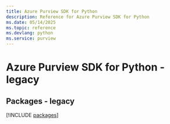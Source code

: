 ```yaml
---
title: Azure Purview SDK for Python
description: Reference for Azure Purview SDK for Python
ms.date: 05/14/2025
ms.topic: reference
ms.devlang: python
ms.service: purview
---
```

# Azure Purview SDK for Python - legacy
## Packages - legacy
[!INCLUDE [packages](purview-index.md)]
